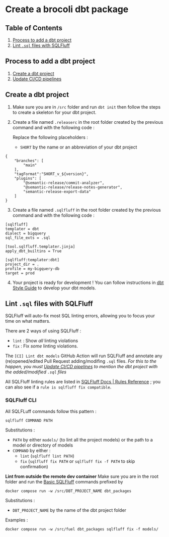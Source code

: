 # Create a brocoli dbt package

## Table of Contents
1. [Process to add a dbt project](#process-to-add-a-dbt-project)
2. [Lint `.sql` files with SQLFluff](#lint-sql-files-with-sqlfluff)


## Process to add a dbt project

1. [Create a dbt project](#create-a-dbt-project)
2. [Update CI/CD pipelines](/.github/workflows/CI_CD_pipelines.md#update-cicd-pipelines)


## Create a dbt project
1. Make sure you are in `/src` folder and run `dbt init` then follow the steps to create a skeleton for your dbt project.
2. Create a file named `.releaserc` in the root folder created by the previous command and with the following code :
  
    Replace the following placeholders : 
    *  `SHORT` by the name or an abbreviation of your dbt project
```
{
    "branches": [
        "main"
    ],
    "tagFormat":"SHORT_v_${version}",
    "plugins": [
        "@semantic-release/commit-analyzer",
        "@semantic-release/release-notes-generator",
        "semantic-release-export-data"
    ]
}
```
3. Create a file named `.sqlfluff` in the root folder created by the previous command and with the following code :
```
[sqlfluff]
templater = dbt
dialect = bigquery
sql_file_exts = .sql

[tool.sqlfluff.templater.jinja]
apply_dbt_builtins = True

[sqlfluff:templater:dbt]
project_dir = .
profile = my-bigquery-db
target = prod

```

4. Your project is ready for development ! You can follow instructions in [dbt Style Guide](src/dbt_style_guide.md) to develop your dbt models.

## Lint `.sql` files with SQLFluff

SQLFluff will auto-fix most SQL linting errors, allowing you to focus your time on what matters.

There are 2 ways of using SQLFluff : 
- `lint` : Show *all* linting violations
- `fix` : Fix *some* linting violations. 

The `[CI] Lint dbt models` GitHub Action will run SQLFluff and annotate any (re)opened/edited Pull Request adding/modifing `.sql` files. *For this to the happen, you must [Update CI/CD pipelines](/.github/workflows/CI_CD_pipelines.md#update-cicd-pipelines) to mention the dbt project with the added/modified `.sql` files*

All SQLFluff linting rules are listed in [SQLFluff Docs | Rules Reference](https://docs.sqlfluff.com/en/stable/rules.html) ; you can also see if a `rule is sqlfluff fix compatible`.

### SQLFluff CLI
All SQLFLuff commands follow this pattern :  
```
sqlfluff COMMAND PATH
```
Substitutions :
- `PATH` by either `models/` (to lint all the project models) or the path to a model or directory of models
- `COMMAND` by either :
  - `lint` (`sqlfluff lint PATH`)
  - `fix` (`sqlfluff fix PATH` or `sqlfluff fix -f PATH` to skip confirmation)

**Lint from outside the remote dev container**
Make sure you are in the root folder and run the [Basic SQLFluff](#basic-sqlfluff-commands) commands prefixed by 
```
docker compose run -w /src/DBT_PROJECT_NAME dbt_packages
```
Substitutions :
- `DBT_PROJECT_NAME` by the name of the dbt project folder

Examples : 
```
docker compose run -w /src/fuel dbt_packages sqlfluff fix -f models/
```
